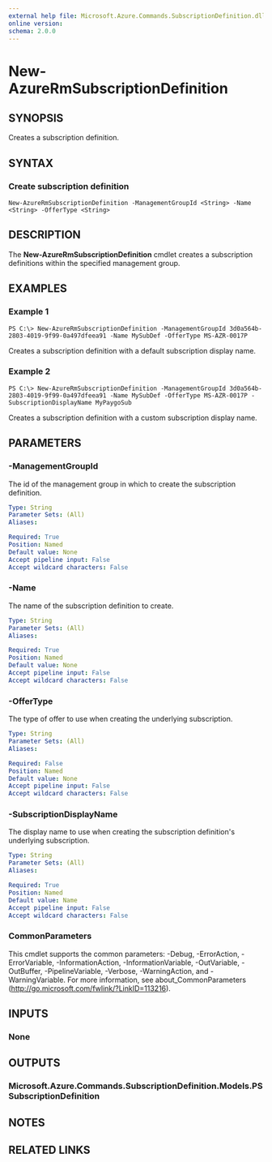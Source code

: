 ```yaml
---
external help file: Microsoft.Azure.Commands.SubscriptionDefinition.dll-Help.xml
online version: 
schema: 2.0.0
---
```


# New-AzureRmSubscriptionDefinition

## SYNOPSIS
Creates a subscription definition.

## SYNTAX

### Create subscription definition
```
New-AzureRmSubscriptionDefinition -ManagementGroupId <String> -Name <String> -OfferType <String>
```

## DESCRIPTION
The **New-AzureRmSubscriptionDefinition** cmdlet creates a subscription definitions within the specified management group.

## EXAMPLES

### Example 1
```
PS C:\> New-AzureRmSubscriptionDefinition -ManagementGroupId 3d0a564b-2803-4019-9f99-0a497dfeea91 -Name MySubDef -OfferType MS-AZR-0017P
```

Creates a subscription definition with a default subscription display name.

### Example 2
```
PS C:\> New-AzureRmSubscriptionDefinition -ManagementGroupId 3d0a564b-2803-4019-9f99-0a497dfeea91 -Name MySubDef -OfferType MS-AZR-0017P -SubscriptionDisplayName MyPaygoSub
```

Creates a subscription definition with a custom subscription display name.

## PARAMETERS

### -ManagementGroupId
The id of the management group in which to create the subscription definition.

```yaml
Type: String
Parameter Sets: (All)
Aliases: 

Required: True
Position: Named
Default value: None
Accept pipeline input: False
Accept wildcard characters: False
```

### -Name
The name of the subscription definition to create.

```yaml
Type: String
Parameter Sets: (All)
Aliases: 

Required: True
Position: Named
Default value: None
Accept pipeline input: False
Accept wildcard characters: False
```

### -OfferType
The type of offer to use when creating the underlying subscription.

```yaml
Type: String
Parameter Sets: (All)
Aliases: 

Required: False
Position: Named
Default value: None
Accept pipeline input: False
Accept wildcard characters: False
```

### -SubscriptionDisplayName
The display name to use when creating the subscription definition's underlying subscription.

```yaml
Type: String
Parameter Sets: (All)
Aliases: 

Required: True
Position: Named
Default value: Name
Accept pipeline input: False
Accept wildcard characters: False
```

### CommonParameters
This cmdlet supports the common parameters: -Debug, -ErrorAction, -ErrorVariable, -InformationAction, -InformationVariable, -OutVariable, -OutBuffer, -PipelineVariable, -Verbose, -WarningAction, and -WarningVariable. For more information, see about_CommonParameters (http://go.microsoft.com/fwlink/?LinkID=113216).

## INPUTS

### None

## OUTPUTS

### Microsoft.Azure.Commands.SubscriptionDefinition.Models.PSSubscriptionDefinition

## NOTES

## RELATED LINKS

